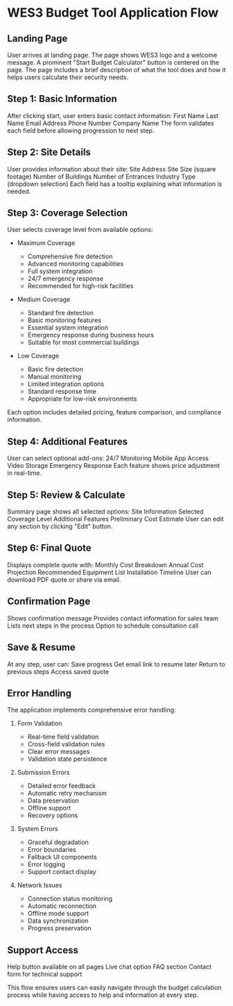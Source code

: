 # WES3 Budget Tool Application Flow

## Landing Page
User arrives at landing page. The page shows WES3 logo and a welcome message. A prominent "Start Budget Calculator" button is centered on the page. The page includes a brief description of what the tool does and how it helps users calculate their security needs.

## Step 1: Basic Information
After clicking start, user enters basic contact information:
First Name
Last Name
Email Address
Phone Number
Company Name
The form validates each field before allowing progression to next step.

## Step 2: Site Details
User provides information about their site:
Site Address
Site Size (square footage)
Number of Buildings
Number of Entrances
Industry Type (dropdown selection)
Each field has a tooltip explaining what information is needed.

## Step 3: Coverage Selection
User selects coverage level from available options:
- Maximum Coverage
  - Comprehensive fire detection
  - Advanced monitoring capabilities
  - Full system integration
  - 24/7 emergency response
  - Recommended for high-risk facilities

- Medium Coverage
  - Standard fire detection
  - Basic monitoring features
  - Essential system integration
  - Emergency response during business hours
  - Suitable for most commercial buildings

- Low Coverage
  - Basic fire detection
  - Manual monitoring
  - Limited integration options
  - Standard response time
  - Appropriate for low-risk environments

Each option includes detailed pricing, feature comparison, and compliance information.

## Step 4: Additional Features
User can select optional add-ons:
24/7 Monitoring
Mobile App Access
Video Storage
Emergency Response
Each feature shows price adjustment in real-time.

## Step 5: Review & Calculate
Summary page shows all selected options:
Site Information
Selected Coverage Level
Additional Features
Preliminary Cost Estimate
User can edit any section by clicking "Edit" button.

## Step 6: Final Quote
Displays complete quote with:
Monthly Cost Breakdown
Annual Cost Projection
Recommended Equipment List
Installation Timeline
User can download PDF quote or share via email.

## Confirmation Page
Shows confirmation message
Provides contact information for sales team
Lists next steps in the process
Option to schedule consultation call

## Save & Resume
At any step, user can:
Save progress
Get email link to resume later
Return to previous steps
Access saved quote

## Error Handling
The application implements comprehensive error handling:

1. Form Validation
   - Real-time field validation
   - Cross-field validation rules
   - Clear error messages
   - Validation state persistence

2. Submission Errors
   - Detailed error feedback
   - Automatic retry mechanism
   - Data preservation
   - Offline support
   - Recovery options

3. System Errors
   - Graceful degradation
   - Error boundaries
   - Fallback UI components
   - Error logging
   - Support contact display

4. Network Issues
   - Connection status monitoring
   - Automatic reconnection
   - Offline mode support
   - Data synchronization
   - Progress preservation

## Support Access
Help button available on all pages
Live chat option
FAQ section
Contact form for technical support

This flow ensures users can easily navigate through the budget calculation process while having access to help and information at every step.
